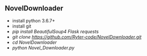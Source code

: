 ## NovelDownloader

- install python 3.6.7+
- install git
- _pip install BeautifulSoup4 Flask requests_
- _git clone https://github.com/Ryter-code/NovelDownloader.git_
- _cd NovelDownloader_
- _python Novel_Downloader.py_
